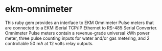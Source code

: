 ekm-omnimeter
=============

This ruby gem provides an interface to EKM Omnimeter Pulse meters that are connected to a EKM iSerial TCP/IP Ethernet to RS-485 Serial Converter. Omnimeter Pulse meters contain a revenue-grade universal kWh power meter, three pulse counting inputs for water and/or gas metering, and 2 controllable 50 mA at 12 volts relay outputs.
